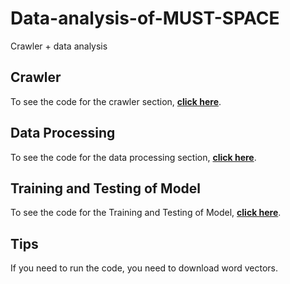 # Data-analysis-of-MUST-SPACE
Crawler + data analysis

## Crawler
To see the code for the crawler section, [**click here**](https://github.com/MeditatorE/Data-analysis-of-MUST-SPACE/tree/main/Web%20Crawler).

## Data Processing
To see the code for the data processing section, [**click here**](https://github.com/MeditatorE/Data-analysis-of-MUST-SPACE/blob/main/树洞数据分析.ipynb).

## Training and Testing of Model
To see the code for the Training and Testing of Model, [**click here**](https://github.com/MeditatorE/Data-analysis-of-MUST-SPACE/blob/main/LSTM%20NLP.ipynb).

## Tips
If you need to run the code, you need to download word vectors. 
